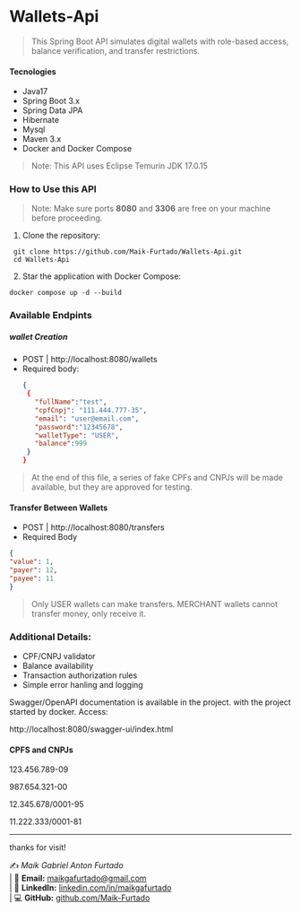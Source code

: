 # Wallets-Api
> This Spring Boot API simulates digital wallets with role-based access, balance verification, and transfer restrictions.

#### Tecnologies ####

+ Java17
+ Spring Boot 3.x
+ Spring Data JPA
+ Hibernate
+ Mysql
+ Maven 3.x
+ Docker and Docker Compose

> Note: This API uses Eclipse Temurin JDK 17.0.15

### How to Use this API ###

> Note: Make sure ports **8080** and **3306** are free on your machine before proceeding.

1. Clone the repository:
```
 git clone https://github.com/Maik-Furtado/Wallets-Api.git
 cd Wallets-Api
```
2. Star the application with Docker Compose:
```
docker compose up -d --build
```
### Available Endpints ### 

##### wallet Creation #####
- POST | http://localhost:8080/wallets
- Required body:
  ``` Json
  {
   {
     "fullName":"test",
     "cpfCnpj": "111.444.777-35",
     "email": "user@email.com",
     "password":"12345678",
     "walletType": "USER",
     "balance":999
   }
  }
>At the end of this file, a series of fake CPFs and CNPJs will be made available, but they are approved for testing.

#### Transfer Between Wallets ####
- POST | http://localhost:8080/transfers
- Required Body
``` Json
{
"value": 1,
"payer": 12, 
"payee": 11 
}
```
> Only USER wallets can make transfers. MERCHANT wallets cannot transfer money, only receive it.

### Additional Details: ###
- CPF/CNPJ validator
- Balance availability
- Transaction authorization rules
- Simple error hanling and logging

Swagger/OpenAPI documentation is available in the project.
with the project started by docker. Access:

http://localhost:8080/swagger-ui/index.html

#### CPFS and CNPJs

123.456.789-09  

987.654.321-00      

12.345.678/0001-95

11.222.333/0001-81

__________________________________________

thanks for visit!

✍️ *Maik Gabriel Anton Furtado*  
| 📧 **Email:** maikgafurtado@gmail.com  
| 🔗 **LinkedIn:** [linkedin.com/in/maikgafurtado](https://www.linkedin.com/in/maikgafurtado/)  
| 💻 **GitHub:** [github.com/Maik-Furtado](https://github.com/Maik-Furtado)



